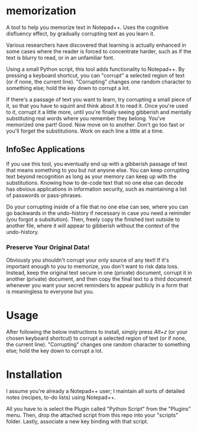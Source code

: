# memorization
A tool to help you memorize text in Notepad++.  Uses the cognitive disfluency effect, by gradually corrupting text as you learn it.

Various researchers have discovered that learning is actually enhanced in some cases where the reader is forced to concentrate harder, such as if the text is blurry to read, or in an unfamiliar font.

Using a small Python script, this tool adds functionality to Notepad++.  By pressing a keyboard shortcut, you can "corrupt" a selected region of text (or if none, the current line).  "Corrupting" changes one random character to something else; hold the key down to corrupt a lot.

If there's a passage of text you want to learn, try corrupting a small piece of it, so that you have to squint and think about it to read it.  Once you're used to it, corrupt it a little more, until you're finally seeing gibberish and mentally substituting real words where you remember they belong.  You've memorized one part!  Good.  Now move on to another.  Don't go too fast or you'll forget the substitutions.  Work on each line a little at a time.

## InfoSec Applications

If you use this tool, you eventually end up with a gibberish passage of text that means something to you but not anyone else.  You can keep corrupting text beyond recognition as long as your memory can keep up with the substitutions.  Knowing how to de-code text that no one else can decode has obvious applications in information security, such as maintaining a list of passwords or pass-phrases.

Do your corrupting inside of a file that no one else can see, where you can go backwards in the undo-history if necessary in case you need a reminder (you forgot a subsitution).  Then, freely copy the finished text outside to another file, where it will appear to gibberish without the context of the undo-history.

### Preserve Your Original Data!

Obviously you shouldn't corrupt your only source of any text!  If it's important enough to you to memorize, you don't want to risk data loss.  Instead, keep the original text secure in one (private) document, corrupt it in another (private) document, and then copy the final text to a third document whenever you want your secret reminders to appear publicly in a form that is meaningless to everyone but you.

# Usage

After following the below instructions to install, simply press *Alt+z* (or your chosen keyboard shortcut) to corrupt a selected region of text (or if none, the current line).  "Corrupting" changes one random character to something else; hold the key down to corrupt a lot.

# Installation

I assume you're already a Notepad++ user; I maintain all sorts of detailed notes (recipes, to-do lists) using Notepad++.

All you have to is select the Plugin called "Python Script" from the "Plugins" menu.  Then, drop the attached script from this repo into your "scripts" folder.  Lastly, associate a new key binding with that script.  
